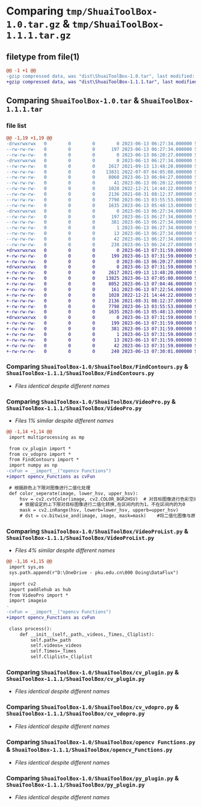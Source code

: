 # Comparing `tmp/ShuaiToolBox-1.0.tar.gz` & `tmp/ShuaiToolBox-1.1.1.tar.gz`

## filetype from file(1)

```diff
@@ -1 +1 @@
-gzip compressed data, was "dist\ShuaiToolBox-1.0.tar", last modified: Tue Jun 13 06:27:34 2023, max compression
+gzip compressed data, was "dist\ShuaiToolBox-1.1.1.tar", last modified: Tue Jun 13 07:31:59 2023, max compression
```

## Comparing `ShuaiToolBox-1.0.tar` & `ShuaiToolBox-1.1.1.tar`

### file list

```diff
@@ -1,19 +1,19 @@
-drwxrwxrwx   0        0        0        0 2023-06-13 06:27:34.000000 ShuaiToolBox-1.0/
--rw-rw-rw-   0        0        0      197 2023-06-13 06:27:34.000000 ShuaiToolBox-1.0/PKG-INFO
--rw-rw-rw-   0        0        0        0 2023-06-13 06:20:27.000000 ShuaiToolBox-1.0/README.md
-drwxrwxrwx   0        0        0        0 2023-06-13 06:27:34.000000 ShuaiToolBox-1.0/ShuaiToolBox/
--rw-rw-rw-   0        0        0     2617 2021-09-13 13:48:20.000000 ShuaiToolBox-1.0/ShuaiToolBox/FindContours.py
--rw-rw-rw-   0        0        0    13831 2022-07-07 04:05:08.000000 ShuaiToolBox-1.0/ShuaiToolBox/VideoPro.py
--rw-rw-rw-   0        0        0     8060 2023-06-13 06:04:27.000000 ShuaiToolBox-1.0/ShuaiToolBox/VideoProList.py
--rw-rw-rw-   0        0        0       41 2023-06-13 06:20:12.000000 ShuaiToolBox-1.0/ShuaiToolBox/__init__.py
--rw-rw-rw-   0        0        0     1028 2022-12-21 14:44:22.000000 ShuaiToolBox-1.0/ShuaiToolBox/cv_plugin.py
--rw-rw-rw-   0        0        0     2136 2021-08-31 08:12:37.000000 ShuaiToolBox-1.0/ShuaiToolBox/cv_vdopro.py
--rw-rw-rw-   0        0        0     7798 2023-06-13 03:55:53.000000 ShuaiToolBox-1.0/ShuaiToolBox/opencv Functions.py
--rw-rw-rw-   0        0        0     1635 2023-06-13 05:48:13.000000 ShuaiToolBox-1.0/ShuaiToolBox/py_plugin.py
-drwxrwxrwx   0        0        0        0 2023-06-13 06:27:34.000000 ShuaiToolBox-1.0/ShuaiToolBox.egg-info/
--rw-rw-rw-   0        0        0      197 2023-06-13 06:27:34.000000 ShuaiToolBox-1.0/ShuaiToolBox.egg-info/PKG-INFO
--rw-rw-rw-   0        0        0      381 2023-06-13 06:27:34.000000 ShuaiToolBox-1.0/ShuaiToolBox.egg-info/SOURCES.txt
--rw-rw-rw-   0        0        0        1 2023-06-13 06:27:34.000000 ShuaiToolBox-1.0/ShuaiToolBox.egg-info/dependency_links.txt
--rw-rw-rw-   0        0        0       13 2023-06-13 06:27:34.000000 ShuaiToolBox-1.0/ShuaiToolBox.egg-info/top_level.txt
--rw-rw-rw-   0        0        0       42 2023-06-13 06:27:34.000000 ShuaiToolBox-1.0/setup.cfg
--rw-rw-rw-   0        0        0      238 2023-06-13 06:24:27.000000 ShuaiToolBox-1.0/setup.py
+drwxrwxrwx   0        0        0        0 2023-06-13 07:31:59.000000 ShuaiToolBox-1.1.1/
+-rw-rw-rw-   0        0        0      199 2023-06-13 07:31:59.000000 ShuaiToolBox-1.1.1/PKG-INFO
+-rw-rw-rw-   0        0        0        0 2023-06-13 06:20:27.000000 ShuaiToolBox-1.1.1/README.md
+drwxrwxrwx   0        0        0        0 2023-06-13 07:31:59.000000 ShuaiToolBox-1.1.1/ShuaiToolBox/
+-rw-rw-rw-   0        0        0     2617 2021-09-13 13:48:20.000000 ShuaiToolBox-1.1.1/ShuaiToolBox/FindContours.py
+-rw-rw-rw-   0        0        0    13825 2023-06-13 07:05:00.000000 ShuaiToolBox-1.1.1/ShuaiToolBox/VideoPro.py
+-rw-rw-rw-   0        0        0     8052 2023-06-13 07:04:46.000000 ShuaiToolBox-1.1.1/ShuaiToolBox/VideoProList.py
+-rw-rw-rw-   0        0        0      161 2023-06-13 07:22:54.000000 ShuaiToolBox-1.1.1/ShuaiToolBox/__init__.py
+-rw-rw-rw-   0        0        0     1028 2022-12-21 14:44:22.000000 ShuaiToolBox-1.1.1/ShuaiToolBox/cv_plugin.py
+-rw-rw-rw-   0        0        0     2136 2021-08-31 08:12:37.000000 ShuaiToolBox-1.1.1/ShuaiToolBox/cv_vdopro.py
+-rw-rw-rw-   0        0        0     7798 2023-06-13 03:55:53.000000 ShuaiToolBox-1.1.1/ShuaiToolBox/opencv_Functions.py
+-rw-rw-rw-   0        0        0     1635 2023-06-13 05:48:13.000000 ShuaiToolBox-1.1.1/ShuaiToolBox/py_plugin.py
+drwxrwxrwx   0        0        0        0 2023-06-13 07:31:59.000000 ShuaiToolBox-1.1.1/ShuaiToolBox.egg-info/
+-rw-rw-rw-   0        0        0      199 2023-06-13 07:31:59.000000 ShuaiToolBox-1.1.1/ShuaiToolBox.egg-info/PKG-INFO
+-rw-rw-rw-   0        0        0      381 2023-06-13 07:31:59.000000 ShuaiToolBox-1.1.1/ShuaiToolBox.egg-info/SOURCES.txt
+-rw-rw-rw-   0        0        0        1 2023-06-13 07:31:59.000000 ShuaiToolBox-1.1.1/ShuaiToolBox.egg-info/dependency_links.txt
+-rw-rw-rw-   0        0        0       13 2023-06-13 07:31:59.000000 ShuaiToolBox-1.1.1/ShuaiToolBox.egg-info/top_level.txt
+-rw-rw-rw-   0        0        0       42 2023-06-13 07:31:59.000000 ShuaiToolBox-1.1.1/setup.cfg
+-rw-rw-rw-   0        0        0      240 2023-06-13 07:30:01.000000 ShuaiToolBox-1.1.1/setup.py
```

### Comparing `ShuaiToolBox-1.0/ShuaiToolBox/FindContours.py` & `ShuaiToolBox-1.1.1/ShuaiToolBox/FindContours.py`

 * *Files identical despite different names*

### Comparing `ShuaiToolBox-1.0/ShuaiToolBox/VideoPro.py` & `ShuaiToolBox-1.1.1/ShuaiToolBox/VideoPro.py`

 * *Files 1% similar despite different names*

```diff
@@ -1,14 +1,14 @@
 import multiprocessing as mp
 
 from cv_plugin import *
 from cv_vdopro import *
 from FindContours import *
 import numpy as np
-cvFun = __import__("opencv Functions")
+import opencv_Functions as cvFun
 
 # 根据颜色上下限对图像进行二值化处理
 def color_seperate(image, lower_hsv, upper_hsv):
     hsv = cv2.cvtColor(image, cv2.COLOR_BGR2HSV)  # 对目标图像进行色彩空间转换
     # 依据设定的上下限对目标图像进行二值化转换,在区间内的为1，不在区间内的为0
     mask = cv2.inRange(hsv, lowerb=lower_hsv, upperb=upper_hsv)
     # dst = cv.bitwise_and(image, image, mask=mask)    #将二值化图像与原图进行“与”操作；实际是提取前两个frame 的“与”结果，然后输出mask 为1的部分
```

### Comparing `ShuaiToolBox-1.0/ShuaiToolBox/VideoProList.py` & `ShuaiToolBox-1.1.1/ShuaiToolBox/VideoProList.py`

 * *Files 4% similar despite different names*

```diff
@@ -1,16 +1,15 @@
 import sys,os
 sys.path.append(r"D:\OneDrive - pku.edu.cn\000 Doing\DataFlux")
 
 import cv2
 import paddlehub as hub
 from VideoPro import *
 import imageio
-
-cvFun = __import__("opencv Functions")
+import opencv_Functions as cvFun
 
 class process():
     def __init__(self,_path,_videos,_Times,_Cliplist):
         self.path=_path
         self.videos=_videos
         self.Times=_Times
         self.Cliplist=_Cliplist
```

### Comparing `ShuaiToolBox-1.0/ShuaiToolBox/cv_plugin.py` & `ShuaiToolBox-1.1.1/ShuaiToolBox/cv_plugin.py`

 * *Files identical despite different names*

### Comparing `ShuaiToolBox-1.0/ShuaiToolBox/cv_vdopro.py` & `ShuaiToolBox-1.1.1/ShuaiToolBox/cv_vdopro.py`

 * *Files identical despite different names*

### Comparing `ShuaiToolBox-1.0/ShuaiToolBox/opencv Functions.py` & `ShuaiToolBox-1.1.1/ShuaiToolBox/opencv_Functions.py`

 * *Files identical despite different names*

### Comparing `ShuaiToolBox-1.0/ShuaiToolBox/py_plugin.py` & `ShuaiToolBox-1.1.1/ShuaiToolBox/py_plugin.py`

 * *Files identical despite different names*

